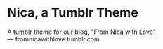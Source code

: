 # Nica, a Tumblr Theme

A tumblr theme for our blog, "From Nica with Love" — fromnicawithlove.tumblr.com


